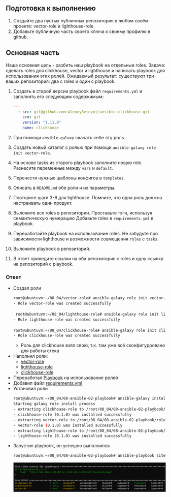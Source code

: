 ## Подготовка к выполнению
1. Создайте два пустых публичных репозитория в любом своём проекте: vector-role и lighthouse-role.
2. Добавьте публичную часть своего ключа к своему профилю в github.

## Основная часть

Наша основная цель - разбить наш playbook на отдельные roles. Задача: сделать roles для clickhouse, vector и lighthouse и написать playbook для использования этих ролей. Ожидаемый результат: существуют три ваших репозитория: два с roles и один с playbook.

1. Создать в старой версии playbook файл `requirements.yml` и заполнить его следующим содержимым:

   ```yaml
   ---
     - src: git@github.com:AlexeySetevoi/ansible-clickhouse.git
       scm: git
       version: "1.11.0"
       name: clickhouse 
   ```

2. При помощи `ansible-galaxy` скачать себе эту роль.
3. Создать новый каталог с ролью при помощи `ansible-galaxy role init vector-role`.
4. На основе tasks из старого playbook заполните новую role. Разнесите переменные между `vars` и `default`. 
5. Перенести нужные шаблоны конфигов в `templates`.
6. Описать в `README.md` обе роли и их параметры.
7. Повторите шаги 3-6 для lighthouse. Помните, что одна роль должна настраивать один продукт.
8. Выложите все roles в репозитории. Проставьте тэги, используя семантическую нумерацию Добавьте roles в `requirements.yml` в playbook.
9. Переработайте playbook на использование roles. Не забудьте про зависимости lighthouse и возможности совмещения `roles` с `tasks`.
10. Выложите playbook в репозиторий.
11. В ответ приведите ссылки на оба репозитория с roles и одну ссылку на репозиторий с playbook.

### Ответ

- Создал роли
   ```bash
   root@ubuntuvm:~/08_04/vector-role# ansible-galaxy role init vector-role
   - Role vector-role was created successfully
   
    root@ubuntuvm:~/08_04/lighthouse-role# ansible-galaxy role init lighthouse-role
   - Role lighthouse-role was created successfully
   
   root@ubuntuvm:~/08_04/clickhouse-role# ansible-galaxy role init clickhouse-role
   - Role clickhouse-role was created successfully
   ```
  - Роль для clickhouse взял свою, т.к. там уже всё сконфигурровано для работы стека
- Наполнил роли:
  - [vector-role](https://github.com/danilabar/vector-role)
  - [lighthouse-role](https://github.com/danilabar/lighthouse-role)
  - [clickhouse-role](https://github.com/danilabar/clickhouse-role)
- Переработал [Playbook](https://github.com/danilabar/08-ansible-02-playbook/blob/main/site.yml) на использование ролей
- Добавил файл [requirements.yml](https://github.com/danilabar/08-ansible-02-playbook/blob/main/requirements.yml)
- Установил роли
    ```bash
    root@ubuntuvm:~/08_04/08-ansible-02-playbook# ansible-galaxy install -r requirements.yml -p roles
    Starting galaxy role install process
    - extracting clickhouse-role to /root/08_04/08-ansible-02-playbook/roles/clickhouse-role
    - clickhouse-role (0.1.0) was installed successfully
    - extracting vector-role to /root/08_04/08-ansible-02-playbook/roles/vector-role
    - vector-role (0.1.0) was installed successfully
    - extracting lighthouse-role to /root/08_04/08-ansible-02-playbook/roles/lighthouse-role
    - lighthouse-role (0.1.0) was installed successfully 
    ```
- Запустил playbook, он успешно выполнился
  ```bash
  root@ubuntuvm:~/08_04/08-ansible-02-playbook# ansible-playbook site.yml -i inventory/test.yml
  ```
  ![img.png](08-ansible-04-role/img/img.png)